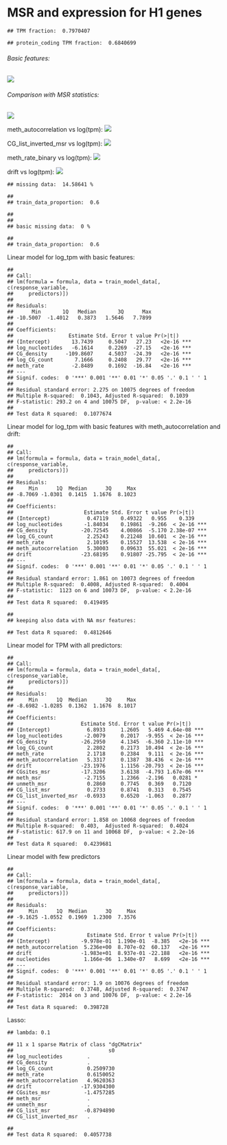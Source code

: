 MSR and expression for H1 genes
================

    ## TPM fraction:  0.7970407

    ## protein_coding TPM fraction:  0.6840699

###### Basic features:

![](MSR_and_expression_genebodies_H1_files/figure-markdown_github/unnamed-chunk-5-1.png)

###### Comparison with MSR statistics:

![](MSR_and_expression_genebodies_H1_files/figure-markdown_github/unnamed-chunk-6-1.png)

meth\_autocorrelation vs log(tpm): ![](MSR_and_expression_genebodies_H1_files/figure-markdown_github/unnamed-chunk-8-1.png)

CG\_list\_inverted\_msr vs log(tpm): ![](MSR_and_expression_genebodies_H1_files/figure-markdown_github/unnamed-chunk-9-1.png)

meth\_rate\_binary vs log(tpm): ![](MSR_and_expression_genebodies_H1_files/figure-markdown_github/unnamed-chunk-10-1.png)

drift vs log(tpm): ![](MSR_and_expression_genebodies_H1_files/figure-markdown_github/unnamed-chunk-11-1.png)

    ## missing data:  14.58641 %

    ## 
    ## train_data_proportion:  0.6

    ## 
    ## 
    ## basic missing data:  0 %

    ## 
    ## train_data_proportion:  0.6

Linear model for log\_tpm with basic features:

    ## 
    ## Call:
    ## lm(formula = formula, data = train_model_data[, c(response_variable, 
    ##     predictors)])
    ## 
    ## Residuals:
    ##      Min       1Q   Median       3Q      Max 
    ## -10.5007  -1.4012   0.3873   1.5646   7.7899 
    ## 
    ## Coefficients:
    ##                  Estimate Std. Error t value Pr(>|t|)    
    ## (Intercept)       13.7439     0.5047   27.23   <2e-16 ***
    ## log_nucleotides   -6.1614     0.2269  -27.15   <2e-16 ***
    ## CG_density      -109.8607     4.5037  -24.39   <2e-16 ***
    ## log_CG_count       7.1666     0.2408   29.77   <2e-16 ***
    ## meth_rate         -2.8489     0.1692  -16.84   <2e-16 ***
    ## ---
    ## Signif. codes:  0 '***' 0.001 '**' 0.01 '*' 0.05 '.' 0.1 ' ' 1
    ## 
    ## Residual standard error: 2.275 on 10075 degrees of freedom
    ## Multiple R-squared:  0.1043, Adjusted R-squared:  0.1039 
    ## F-statistic: 293.2 on 4 and 10075 DF,  p-value: < 2.2e-16
    ## 
    ## Test data R squared:  0.1077674

Linear model for log\_tpm with basic features with meth\_autocorrelation and drift:

    ## 
    ## Call:
    ## lm(formula = formula, data = train_model_data[, c(response_variable, 
    ##     predictors)])
    ## 
    ## Residuals:
    ##     Min      1Q  Median      3Q     Max 
    ## -8.7069 -1.0301  0.1415  1.1676  8.1023 
    ## 
    ## Coefficients:
    ##                       Estimate Std. Error t value Pr(>|t|)    
    ## (Intercept)            0.47119    0.49322   0.955    0.339    
    ## log_nucleotides       -1.84034    0.19861  -9.266  < 2e-16 ***
    ## CG_density           -20.72545    4.00866  -5.170 2.38e-07 ***
    ## log_CG_count           2.25243    0.21248  10.601  < 2e-16 ***
    ## meth_rate              2.10195    0.15527  13.538  < 2e-16 ***
    ## meth_autocorrelation   5.30003    0.09633  55.021  < 2e-16 ***
    ## drift                -23.68195    0.91807 -25.795  < 2e-16 ***
    ## ---
    ## Signif. codes:  0 '***' 0.001 '**' 0.01 '*' 0.05 '.' 0.1 ' ' 1
    ## 
    ## Residual standard error: 1.861 on 10073 degrees of freedom
    ## Multiple R-squared:  0.4008, Adjusted R-squared:  0.4004 
    ## F-statistic:  1123 on 6 and 10073 DF,  p-value: < 2.2e-16
    ## 
    ## Test data R squared:  0.419495

    ## 
    ## keeping also data with NA msr features:

    ## Test data R squared:  0.4812646

Linear model for TPM with all predictors:

    ## 
    ## Call:
    ## lm(formula = formula, data = train_model_data[, c(response_variable, 
    ##     predictors)])
    ## 
    ## Residuals:
    ##     Min      1Q  Median      3Q     Max 
    ## -8.6982 -1.0285  0.1362  1.1676  8.1017 
    ## 
    ## Coefficients:
    ##                      Estimate Std. Error t value Pr(>|t|)    
    ## (Intercept)            6.8933     1.2605   5.469 4.64e-08 ***
    ## log_nucleotides       -2.0079     0.2017  -9.955  < 2e-16 ***
    ## CG_density           -26.2950     4.1345  -6.360 2.11e-10 ***
    ## log_CG_count           2.2802     0.2173  10.494  < 2e-16 ***
    ## meth_rate              2.1718     0.2384   9.111  < 2e-16 ***
    ## meth_autocorrelation   5.3317     0.1387  38.436  < 2e-16 ***
    ## drift                -23.1976     1.1156 -20.793  < 2e-16 ***
    ## CGsites_msr          -17.3206     3.6138  -4.793 1.67e-06 ***
    ## meth_msr              -2.7155     1.2366  -2.196   0.0281 *  
    ## unmeth_msr             0.2860     0.7745   0.369   0.7120    
    ## CG_list_msr            0.2733     0.8741   0.313   0.7545    
    ## CG_list_inverted_msr  -0.6933     0.6520  -1.063   0.2877    
    ## ---
    ## Signif. codes:  0 '***' 0.001 '**' 0.01 '*' 0.05 '.' 0.1 ' ' 1
    ## 
    ## Residual standard error: 1.858 on 10068 degrees of freedom
    ## Multiple R-squared:  0.403,  Adjusted R-squared:  0.4024 
    ## F-statistic: 617.9 on 11 and 10068 DF,  p-value: < 2.2e-16
    ## 
    ## Test data R squared:  0.4239681

Linear model with few predictors

    ## 
    ## Call:
    ## lm(formula = formula, data = train_model_data[, c(response_variable, 
    ##     predictors)])
    ## 
    ## Residuals:
    ##     Min      1Q  Median      3Q     Max 
    ## -9.1625 -1.0552  0.1969  1.2300  7.3576 
    ## 
    ## Coefficients:
    ##                        Estimate Std. Error t value Pr(>|t|)    
    ## (Intercept)          -9.978e-01  1.190e-01  -8.385   <2e-16 ***
    ## meth_autocorrelation  5.236e+00  8.707e-02  60.137   <2e-16 ***
    ## drift                -1.983e+01  8.937e-01 -22.188   <2e-16 ***
    ## nucleotides           1.166e-06  1.340e-07   8.699   <2e-16 ***
    ## ---
    ## Signif. codes:  0 '***' 0.001 '**' 0.01 '*' 0.05 '.' 0.1 ' ' 1
    ## 
    ## Residual standard error: 1.9 on 10076 degrees of freedom
    ## Multiple R-squared:  0.3748, Adjusted R-squared:  0.3747 
    ## F-statistic:  2014 on 3 and 10076 DF,  p-value: < 2.2e-16
    ## 
    ## Test data R squared:  0.398728

Lasso:

    ## lambda: 0.1

    ## 11 x 1 sparse Matrix of class "dgCMatrix"
    ##                               s0
    ## log_nucleotides        .        
    ## CG_density             .        
    ## log_CG_count           0.2509730
    ## meth_rate              0.6150052
    ## meth_autocorrelation   4.9620363
    ## drift                -17.9304300
    ## CGsites_msr           -1.4757285
    ## meth_msr               .        
    ## unmeth_msr             .        
    ## CG_list_msr           -0.8794890
    ## CG_list_inverted_msr   .

    ## 
    ## Test data R squared:  0.4057738
